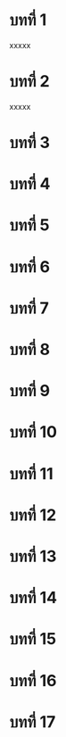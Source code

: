 # บทที่ 1
xxxxx
# บทที่ 2
xxxxx
# บทที่ 3
# บทที่ 4
# บทที่ 5
# บทที่ 6
# บทที่ 7
# บทที่ 8
# บทที่ 9
# บทที่ 10
# บทที่ 11
# บทที่ 12
# บทที่ 13
# บทที่ 14
# บทที่ 15
# บทที่ 16
# บทที่ 17


